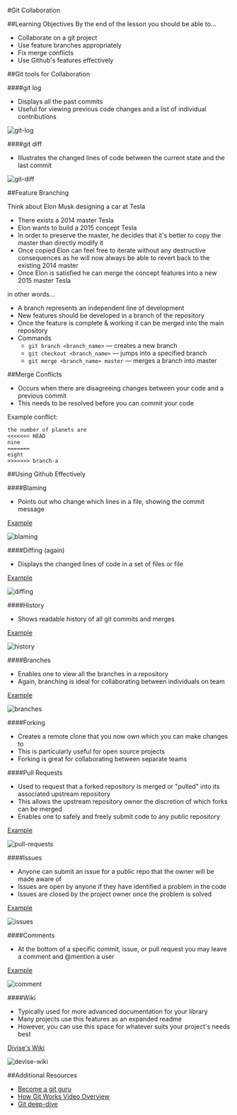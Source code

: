 #Git Collaboration

##Learning Objectives
By the end of the lesson you should be able to...


* Collaborate on a git project
* Use feature branches appropriately
* Fix merge conflicts
* Use Github's features effectively

##Git tools for Collaboration

####git log

* Displays all the past commits
* Useful for viewing previous code changes and a list of individual contributions

![git-log](imgs/git-log.png)


####git diff

* Illustrates the changed lines of code between the current state and the last commit

![git-diff](imgs/git-diff-ex.png)


##Feature Branching

Think about Elon Musk designing a car at Tesla

* There exists a 2014 master Tesla
* Elon wants to build a 2015 concept Tesla
* In order to preserve the master, he decides that it's better to copy the master than directly modify it
* Once copied Elon can feel free to iterate without any destructive consequences as he will now always be able to revert back to the existing 2014 master
* Once Elon is satisfied he can merge the concept features into a new 2015 master Tesla

in other words...

* A branch represents an independent line of development
* New features should be developed in a branch of the repository
* Once the feature is complete & working it can be merged into the main repository
* Commands
	* `git branch <branch_name>` — creates a new branch
	* `git checkout <branch_name>` — jumps into a specified branch
	* `git merge <branch_name> master` — merges a branch into master

##Merge Conflicts

* Occurs when there are disagreeing changes between your code and a previous commit
* This needs to be resolved before you can commit your code

Example conflict:

```
the number of planets are
<<<<<<< HEAD
nine
=======
eight
>>>>>>> branch-a
```

##Using Github Effectively

####Blaming

* Points out who change which lines in a file, showing the commit message

[Example](https://github.com/sf-wdi-14/rails-review/blame/master/app/controllers/articles_controller.rb)

![blaming](imgs/blaming.png)


####Diffing (again)

* Displays the changed lines of code in a set of files or file

[Example](https://github.com/sf-wdi-14/rails-review/commit/06f2e972016d421f4aff9c170cbf335a4bcde552)

![diffing](imgs/diffing.png)

####History

* Shows readable history of all git commits and merges

[Example](https://github.com/sf-wdi-14/rails-review/commits/master)

![history](imgs/history.png)


####Branches

* Enables one to view all the branches in a repository
* Again, branching is ideal for collaborating between individuals on team

[Example](https://github.com/sf-wdi-14/rails-review/branches)

![branches](imgs/branches.png)


####Forking

* Creates a remote clone that you now own which you can make changes to
* This is particularly useful for open source projects
* Forking is great for collaborating between separate teams 

####Pull Requests

* Used to request that a forked repository is merged or "pulled" into its associated upstream repository
* This allows the upstream repository owner the discretion of which forks can be merged
* Enables one to safely and freely submit code to any public repository

[Example](https://github.com/sf-wdi-14/notes/pulls)

![pull-requests](imgs/pull-requests.png)

####Issues

* Anyone can submit an issue for a public repo that the owner will be made aware of
* Issues are open by anyone if they have identified a problem in the code
* Issues are closed by the project owner once the problem is solved

[Example](https://github.com/sf-wdi-14/rails-review/issues)

![issues](imgs/issues.png)

####Comments

* At the bottom of a specific commit, issue, or pull request you may leave a comment and @mention a user

[Example](https://github.com/sf-wdi-14/notes/pull/82)

![comment](imgs/comment.png)


####Wiki

* Typically used for more advanced documentation for your library
* Many projects use this features as an expanded readme
* However, you can use this space for whatever suits your project's needs best

[Divise's Wiki](https://github.com/plataformatec/devise/wiki)

![devise-wiki](imgs/devise-wiki.png)


##Additional Resources

* [Become a git guru](https://www.atlassian.com/git/tutorials/)
* [How Git Works Video Overview](https://www.youtube.com/watch?v=1ffBJ4sVUb4)
* [Git deep-dive](http://think-like-a-git.net/)
